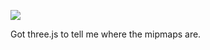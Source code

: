 ![](https://db-feed.s3.amazonaws.com/legacy/gif-2021-12-25_17-45-29-1640472452.gif)

Got three.js to tell me where the mipmaps are. 
